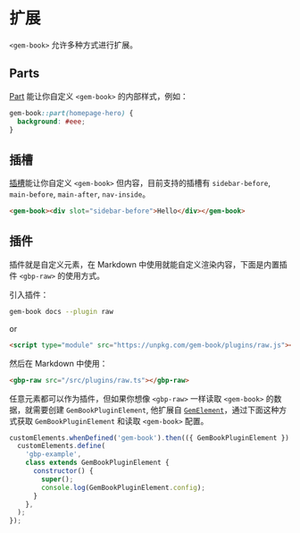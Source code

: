 # 扩展

`<gem-book>` 允许多种方式进行扩展。

## Parts

[Part](https://developer.mozilla.org/en-US/docs/Web/HTML/Global_attributes/part) 能让你自定义 `<gem-book>` 的内部样式，例如：

```css
gem-book::part(homepage-hero) {
  background: #eee;
}
```

## 插槽

[插槽](https://developer.mozilla.org/en-US/docs/Web/HTML/Global_attributes/slot)能让你自定义 `<gem-book>` 但内容，目前支持的插槽有 `sidebar-before`, `main-before`, `main-after`, `nav-inside`。

```html
<gem-book><div slot="sidebar-before">Hello</div></gem-book>
```

## 插件

插件就是自定义元素，在 Markdown 中使用就能自定义渲染内容，下面是内置插件 `<gbp-raw>` 的使用方式。

引入插件：

```bash
gem-book docs --plugin raw
```

or

```html
<script type="module" src="https://unpkg.com/gem-book/plugins/raw.js"></script>
```

然后在 Markdown 中使用：

```md
<gbp-raw src="/src/plugins/raw.ts"></gbp-raw>
```

任意元素都可以作为插件，但如果你想像 `<gbp-raw>` 一样读取 `<gem-book>` 的数据，就需要创建 `GemBookPluginElement`, 他扩展自 [`GemElement`](https://gem-docs.netlify.app/API/)，通过下面这种方式获取 `GemBookPluginElement` 和读取 `<gem-book>` 配置。

```js
customElements.whenDefined('gem-book').then(({ GemBookPluginElement }) => {
  customElements.define(
    'gbp-example',
    class extends GemBookPluginElement {
      constructor() {
        super();
        console.log(GemBookPluginElement.config);
      }
    },
  );
});
```

